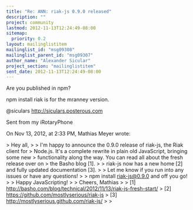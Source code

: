 ```yaml
---
title: "Re: ANN: riak-js 0.9.0 released"
description: ""
project: community
lastmod: 2012-11-13T12:24:49-08:00
sitemap:
  priority: 0.2
layout: mailinglistitem
mailinglist_id: "msg09308"
mailinglist_parent_id: "msg09307"
author_name: "Alexander Sicular"
project_section: "mailinglistitem"
sent_date: 2012-11-13T12:24:49-08:00
---
```



Are you published in npm? 

npm install riak is for the mranney version. 


@siculars
http://siculars.posterous.com

Sent from my iRotaryPhone

On Nov 13, 2012, at 2:33 PM, Mathias Meyer  wrote:

&gt; Hey all,
&gt; 
&gt; I'm happy to announce the 0.9.0 release of riak-js, the Riak client for 
&gt; Node.js. It's a complete rewrite in plain old JavaScript, bringing some new 
&gt; functionality along the way. You can read all about the fresh release over on 
&gt; the Basho blog [1].
&gt; 
&gt; riak-js now has a new home [2] and fully updated documentation [3].
&gt; 
&gt; Let me know if you run into any issues or have any questions!
&gt; 
&gt; npm install riak-js@0.9.0 and off you go!
&gt; 
&gt; Happy JavaScripting!
&gt; 
&gt; Cheers, Mathias
&gt; 
&gt; [1] http://basho.com/blog/technical/2012/11/13/riak-js-fresh-start/
&gt; [2] https://github.com/mostlyserious/riak-js
&gt; [3] http://mostlyserious.github.com/riak-js/
&gt; 
&gt; 

